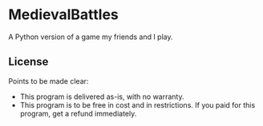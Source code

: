 # MedievalBattles
A Python version of a game my friends and I play.

## License
Points to be made clear:
* This program is delivered as-is, with no warranty.
* This program is to be free in cost and in restrictions. If you paid for this program, get a refund immediately.
